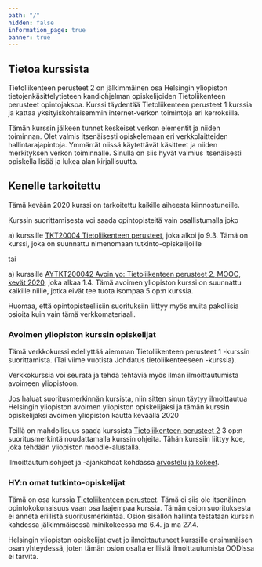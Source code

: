 ```yaml
---
path: "/"
hidden: false
information_page: true
banner: true
---
```


## Tietoa kurssista

Tietoliikenteen perusteet 2 on jälkimmäinen osa Helsingin yliopiston tietojenkäsittelytieteen kandiohjelman opiskelijoiden Tietoliikenteen perusteet opintojaksoa.  Kurssi täydentää Tietoliikenteen perusteet 1 kurssia ja kattaa yksityiskohtaisemmin internet-verkon toimintoja eri kerroksilla.

Tämän kurssin jälkeen tunnet keskeiset verkon elementit ja niiden toiminnan. Olet valmis itsenäisesti opiskelemaan eri verkkolaitteiden hallintarajapintoja. Ymmärrät niissä käytettävät käsitteet ja niiden merkityksen verkon toiminnalle. Sinulla on siis hyvät valmius itsenäisesti opiskella lisää ja lukea alan kirjallisuutta.

## Kenelle tarkoitettu

Tämä kevään 2020 kurssi on tarkoitettu kaikille aiheesta kiinnostuneille.

Kurssin suorittamisesta voi saada opintopisteitä vain osallistumalla joko

a) kurssille [TKT20004 Tietoliikenteen perusteet](https://courses.helsinki.fi/fi/tkt20004/131058728), joka alkoi jo 9.3. Tämä on kurssi, joka on suunnattu nimenomaan tutkinto-opiskelijoille

tai

a) kurssille [AYTKT200042 Avoin yo: Tietoliikenteen perusteet 2, MOOC, kevät 2020](https://courses.helsinki.fi/fi/aytkt200042/130350689), joka alkaa 1.4. Tämä avoimen yliopiston kurssi on suunnattu kaikille niille, jotka eivät tee tuota isompaa 5 op:n kurssia. 

Huomaa, että opintopisteellisiin suorituksiin liittyy myös muita pakollisia osioita kuin vain tämä verkkomateriaali.

### Avoimen yliopiston kurssin opiskelijat

Tämä verkkokurssi edellyttää aiemman Tietoliikenteen perusteet 1 -kurssin suorittamista. (Tai viime vuotista Johdatus tietoliikenteeseen -kurssia).

Verkkokurssia voi seurata ja tehdä tehtäviä myös ilman ilmoittautumista avoimeen yliopistoon.

Jos haluat suoritusmerkinnän kursista, niin sitten sinun täytyy ilmoittautua Helsingin yliopiston avoimen yliopiston opiskelijaksi ja tämän kurssin opiskelijaksi avoimen yliopiston kautta keväällä 2020

Teillä on mahdollisuus saada kurssista [Tietoliikenteen perusteet 2](https://courses.helsinki.fi/fi/aytkt200041/130350689) 3 op:n suoritusmerkintä noudattamalla kurssin ohjeita. Tähän kurssiin liittyy koe, joka tehdään yliopiston moodle-alustalla.

Ilmoittautumisohjeet ja -ajankohdat kohdassa [arvostelu ja kokeet](./arvostelu-ja-kokeet). 




### HY:n omat tutkinto-opiskelijat

Tämä on osa kurssia [Tietoliikenteen perusteet](https://courses.helsinki.fi/fi/tkt20004/131058728). Tämä ei siis ole itsenäinen opintokokonaisuus vaan osa laajempaa kurssia. Tämän osion suorituksesta ei anneta erillistä suoritusmerkintää. Osion sisällön hallinta testataan kurssin kahdessa jälkimmäisessä minikokeessa ma 6.4. ja ma 27.4.

Helsingin yliopiston opiskelijat ovat jo ilmoittautuneet kurssille ensimmäisen osan yhteydessä, joten tämän osion osalta erillistä ilmoittautumista OODIssa ei tarvita.
